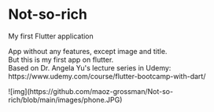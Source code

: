 # Not-so-rich
My first Flutter application
<p>
  App without any features, except image and title.<br>
But this is my first app on flutter.<br>
Based on Dr. Angela Yu's lecture series in Udemy:<br>
  https://www.udemy.com/course/flutter-bootcamp-with-dart/
  <br>
  </p>
![img](https://github.com/maoz-grossman/Not-so-rich/blob/main/images/phone.JPG)  

